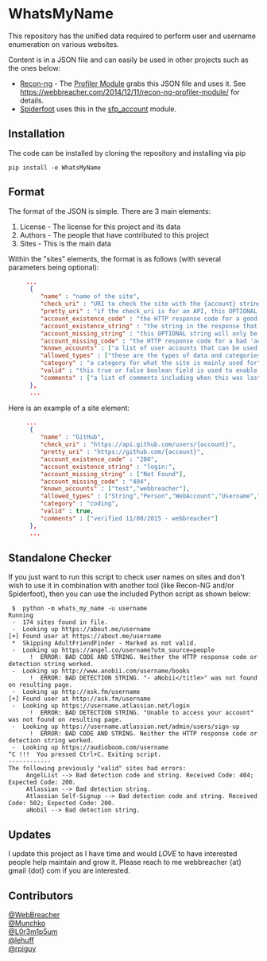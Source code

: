 # WhatsMyName
This repository has the unified data required to perform user and username enumeration on various websites. 

Content is in a JSON file and can easily be used in other projects such as the ones below:
* [Recon-ng](https://bitbucket.org/LaNMaSteR53/recon-ng) - The [Profiler Module](https://bitbucket.org/LaNMaSteR53/recon-ng/src/7723096ce2301092906838ef73564e7907886748/modules/recon/profiles-profiles/profiler.py?at=master&fileviewer=file-view-default) grabs this JSON file and uses it. See https://webbreacher.com/2014/12/11/recon-ng-profiler-module/ for details. 
* [Spiderfoot](https://github.com/smicallef/spiderfoot) uses this in the [sfp_account](https://github.com/smicallef/spiderfoot/blob/master/modules/sfp_accounts.py) module. 

## Installation

The code can be installed by cloning the repository and installing via pip

```
pip install -e WhatsMyName
```


## Format
The format of the JSON is simple. There are 3 main elements:

1. License - The license for this project and its data
2. Authors - The people that have contributed to this project
3. Sites - This is the main data

Within the "sites" elements, the format is as follows (with several parameters being optional):

```json
     ...
      {
         "name" : "name of the site",
         "check_uri" : "URI to check the site with the {account} string replaced by a username",
         "pretty_uri" : "if the check_uri is for an API, this OPTIONAL element can show a human-readable page",
         "account_existence_code" : "the HTTP response code for a good 'account is there' response",
         "account_existence_string" : "the string in the response that we look for for a good response",
         "account_missing_string" : "this OPTIONAL string will only be in the response if there is no account found ",
         "account_missing_code" : "the HTTP response code for a bad 'account is not there' response",
         "known_accounts" : ["a list of user accounts that can be used to test","for user enumeration"],
         "allowed_types" : ["these are the types of data and categories of the content"],
         "category" : "a category for what the site is mainly used for",
         "valid" : "this true or false boolean field is used to enable or disable this site element",
         "comments" : ["a list of comments including when this was last verified and outcomes"]
      },
      ...
```

Here is an example of a site element:

```json
     ...
      {
         "name" : "GitHub",
         "check_uri" : "https://api.github.com/users/{account}",
         "pretty_uri" : "https://github.com/{account}",
         "account_existence_code" : "200",
         "account_existence_string" : "login:",
         "account_missing_string" : ["Not Found"],
         "account_missing_code" : "404",
         "known_accounts" : ["test","webbreacher"],
         "allowed_types" : ["String","Person","WebAccount","Username","Organization"],
         "category" : "coding",
         "valid" : true,
         "comments" : ["verified 11/08/2015 - webbreacher"]
      },
      ...
```

## Standalone Checker
If you just want to run this script to check user names on sites and don't wish to use it in combination with another tool (like Recon-NG and/or Spiderfoot), then you can use the included Python script as shown below:

```
 $  python -m whats_my_name -u username
Running
 -  174 sites found in file.
 -  Looking up https://about.me/username
[+] Found user at https://about.me/username
 *  Skipping AdultFriendFinder - Marked as not valid.
 -  Looking up https://angel.co/username?utm_source=people
      !  ERROR: BAD CODE AND STRING. Neither the HTTP response code or detection string worked.
 -  Looking up http://www.anobii.com/username/books
      !  ERROR: BAD DETECTION STRING. "- aNobii</title>" was not found on resulting page.
 -  Looking up http://ask.fm/username
[+] Found user at http://ask.fm/username
 -  Looking up https://username.atlassian.net/login
      !  ERROR: BAD DETECTION STRING. "Unable to access your account" was not found on resulting page.
 -  Looking up https://username.atlassian.net/admin/users/sign-up
      !  ERROR: BAD CODE AND STRING. Neither the HTTP response code or detection string worked.
 -  Looking up https://audioboom.com/username
^C !!!  You pressed Ctrl+C. Exiting script.
------------
The following previously "valid" sites had errors:
     AngelList --> Bad detection code and string. Received Code: 404; Expected Code: 200.
     Atlassian --> Bad detection string.
     Atlassian Self-Signup --> Bad detection code and string. Received Code: 502; Expected Code: 200.
     aNobil --> Bad detection string.
```

## Updates
I update this project as I have time and would *LOVE* to have interested people help maintain and grow it. 
Please reach to me webbreacher {at} gmail {dot} com if you are interested.

## Contributors
[@WebBreacher](https://github.com/WebBreacher/)<br>
[@Munchko](https://github.com/Munchko/)<br>
[@L0r3m1p5um](https://github.com/L0r3m1p5um/)<br>
[@lehuff](https://github.com/lehuff/)<br>
[@rpiguy](https://github.com/andydennis/)<br>
